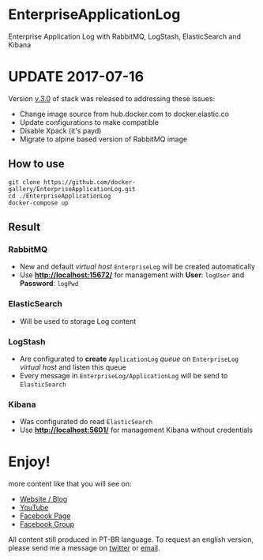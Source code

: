 # EnterpriseApplicationLog
Enterprise Application Log with RabbitMQ, LogStash, ElasticSearch and Kibana

# UPDATE 2017-07-16
Version [v.3.0](https://github.com/docker-gallery/EnterpriseApplicationLog/releases/tag/v3.0) of stack was released to addressing these issues:
* Change image source from hub.docker.com to docker.elastic.co 
* Update configurations to make compatible
* Disable Xpack (it's payd)
* Migrate to alpine based version of RabbitMQ image


## How to use
```
git clone https://github.com/docker-gallery/EnterpriseApplicationLog.git
cd ./EnterpriseApplicationLog
docker-compose up
```

## Result

### RabbitMQ
- New and default *virtual host* ```EnterpriseLog``` will be created automatically
- Use **[http://localhost:15672/](http://localhost:15672/)** for management with **User**: ```logUser``` and **Password**: ```logPwd```

### ElasticSearch
- Will be used to storage Log content

### LogStash
- Are configurated to **create** ```ApplicationLog``` *queue* on ```EnterpriseLog``` *virtual host* and listen this queue
- Every message in ```EnterpriseLog/ApplicationLog``` will be send to ```ElasticSearch```

### Kibana
- Was configurated do read ```ElasticSearch```
- Use **[http://localhost:5601/](http://localhost:5601/)** for management Kibana without credentials

# Enjoy!
more content like that you will see on:
- [Website / Blog](http://luizcarlosfaria.net/)
- [YouTube](https://www.youtube.com/luizcarlosfaria/)
- [Facebook Page](https://www.facebook.com/ArquitetoDeSolucoes/)
- [Facebook Group](https://www.facebook.com/groups/arquiteturadotnet/)

All content still produced in PT-BR language. To request an english version, please send me a message on [twitter](https://twitter.com/luizcarlosfaria) or [email](mailto:luizcarlosfaria@gmail.com).
